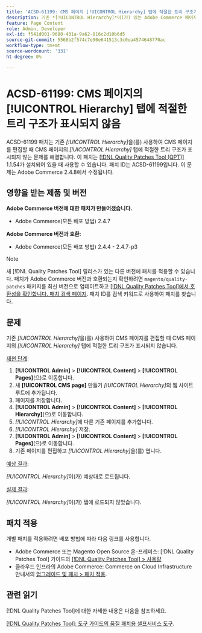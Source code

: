 ```yaml
---
title: 'ACSD-61199: CMS 페이지 [!UICONTROL Hierarchy] 탭에 적절한 트리 구조가 표시되지 않음'
description: 기존 *[!UICONTROL Hierarchy]*이(가) 있는 Adobe Commerce 페이지를 편집할 때 CMS 페이지의 *[!UICONTROL Hierarchy]* 탭에 적절한 트리 구조가 표시되지 않는 CMS 문제를 해결하려면 ACSD-61199 패치를 적용합니다.
feature: Page Content
role: Admin, Developer
exl-id: f541d001-9680-431a-9a62-816c2d10b6d5
source-git-commit: 5568b2f574c7e90e641513c3c0ea4574648770ac
workflow-type: tm+mt
source-wordcount: '331'
ht-degree: 0%

---
```


# ACSD-61199: CMS 페이지의 [!UICONTROL Hierarchy] 탭에 적절한 트리 구조가 표시되지 않음

ACSD-61199 패치는 기존 *[!UICONTROL Hierarchy]*&#x200B;을(를) 사용하여 CMS 페이지를 편집할 때 CMS 페이지의 *[!UICONTROL Hierarchy]* 탭에 적절한 트리 구조가 표시되지 않는 문제를 해결합니다. 이 패치는 [[!DNL Quality Patches Tool (QPT)]](/help/tools/quality-patches-tool/quality-patches-tool-to-self-serve-quality-patches.md) 1.1.54가 설치되어 있을 때 사용할 수 있습니다. 패치 ID는 ACSD-61199입니다. 이 문제는 Adobe Commerce 2.4.8에서 수정됩니다.

## 영향을 받는 제품 및 버전

**Adobe Commerce 버전에 대한 패치가 만들어졌습니다.**

* Adobe Commerce(모든 배포 방법) 2.4.7

**Adobe Commerce 버전과 호환:**

* Adobe Commerce(모든 배포 방법) 2.4.4 - 2.4.7-p3

>[!NOTE]
>
>새 [!DNL Quality Patches Tool] 릴리스가 있는 다른 버전에 패치를 적용할 수 있습니다. 패치가 Adobe Commerce 버전과 호환되는지 확인하려면 `magento/quality-patches` 패키지를 최신 버전으로 업데이트하고 [[!DNL Quality Patches Tool]에서 호환성을 확인합니다. 패치 검색 페이지](https://experienceleague.adobe.com/tools/commerce-quality-patches/index.html?lang=ko). 패치 ID를 검색 키워드로 사용하여 패치를 찾습니다.

## 문제

기존 *[!UICONTROL Hierarchy]*&#x200B;을(를) 사용하여 CMS 페이지를 편집할 때 CMS 페이지의 *[!UICONTROL Hierarchy]* 탭에 적절한 트리 구조가 표시되지 않습니다.

<u>재현 단계</u>:

1. **[!UICONTROL Admin]** > **[!UICONTROL Content]** > **[!UICONTROL Pages]**(으)로 이동합니다.
1. 새 **[!UICONTROL CMS page]** 만들기 *[!UICONTROL Hierarchy]*&#x200B;의 웹 사이트 루트에 추가됩니다.
1. 페이지를 저장합니다.
1. **[!UICONTROL Admin]** > **[!UICONTROL Content]** > **[!UICONTROL Hierarchy]**(으)로 이동합니다.
1. *[!UICONTROL Hierarchy]*&#x200B;에 다른 기존 페이지를 추가합니다.
1. *[!UICONTROL Hierarchy]* 저장.
1. **[!UICONTROL Admin]** > **[!UICONTROL Content]** > **[!UICONTROL Pages]**(으)로 이동합니다.
1. 기존 페이지를 편집하고 *[!UICONTROL Hierarchy]*&#x200B;을(를) 엽니다.

<u>예상 결과</u>:

*[!UICONTROL Hierarchy]*&#x200B;이(가) 예상대로 로드됩니다.

<u>실제 결과</u>:

*[!UICONTROL Hierarchy]*&#x200B;이(가) 탭에 로드되지 않았습니다.

## 패치 적용

개별 패치를 적용하려면 배포 방법에 따라 다음 링크를 사용합니다.

* Adobe Commerce 또는 Magento Open Source 온-프레미스: [!DNL Quality Patches Tool] 가이드의 [[!DNL Quality Patches Tool] > 사용량](/help/tools/quality-patches-tool/usage.md)
* 클라우드 인프라의 Adobe Commerce: Commerce on Cloud Infrastructure 안내서의 [업그레이드 및 패치 > 패치 적용](https://experienceleague.adobe.com/docs/commerce-cloud-service/user-guide/develop/upgrade/apply-patches.html?lang=ko).

## 관련 읽기

[!DNL Quality Patches Tool]에 대한 자세한 내용은 다음을 참조하세요.

[[!DNL Quality Patches Tool]: 도구 가이드의 품질 패치용 셀프서비스 도구](/help/tools/quality-patches-tool/quality-patches-tool-to-self-serve-quality-patches.md).
